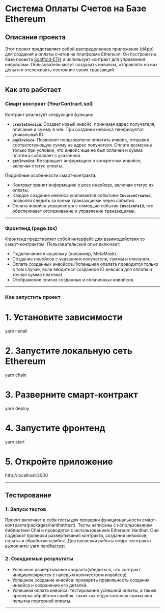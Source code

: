 # Система Оплаты Счетов на Базе Ethereum

## Описание проекта

Этот проект представляет собой распределенное приложение (dApp) для создания и оплаты счетов на платформе Ethereum. Он построен на базе проекта [Scaffold-ETH](https://scaffold-eth.com/) и использует контракт для управления инвойсами. Пользователи могут создавать инвойсы, отправлять на них деньги и отслеживать состояние своих транзакций.

---

## Как это работает

### Смарт контракт (YourContract.sol)

Контракт реализует следующие функции:

- **`createInvoice`**: Создает новый инвойс, принимая адрес получателя, описание и сумму в wei. При создании инвойса генерируется уникальный ID.
- **`payInvoice`**: Позволяет пользователю оплатить инвойс, отправив соответствующую сумму на адрес получателя. Оплата возможна только при условии, что инвойс еще не был оплачен и сумма платежа совпадает с указанной.
- **`getInvoice`**: Возвращает информацию о конкретном инвойсе, включая статус оплаты.
  
Подробные особенности смарт-контракта:
- Контракт хранит информацию о всех инвойсах, включая статус их оплаты.
- Каждое создание инвойса усиливается событием **`InvoiceCreated`**, позволяя следить за всеми транзакциями через события.
- Оплата инвойса управляется с помощью события **`InvoicePaid`**, что обеспечивает отслеживание и управление транзакциями.

---

### Фронтенд (page.tsx)

Фронтенд представляет собой интерфейс для взаимодействия со смарт-контрактом. Пользовательский опыт включает:

- Подключение к кошельку (например, MetaMask).
- Создание инвойсов с указанием получателя, суммы и описания.
- Оплата созданных инвойсов.(Успеншная опалата проводится только в том случае, если вводиться созданное ID инвойса для оплаты и точная сумма платежа)
- Отображение списка созданных и оплаченных инвойсов.

---

### Как запустить проект

# 1. Установите зависимости
yarn install

# 2. Запустите локальную сеть Ethereum
yarn chain

# 3. Разверните смарт-контракт
yarn deploy

# 4. Запустите фронтенд
yarn start

# 5. Откройте приложение
http://localhost:3000

---

## Тестирование

### 1. Запуск тестов
Проект включает в себя тесты для проверки функциональности смарт-контракта(packages/hardhat/test). Тесты написаны с использованием библиотеки Chai и проводятся с использованием Ethereum Hardhat. Они содержат проверки развертывания контракта, создания инвойсов, оплаты и обработки ошибок.
Для проверки работы смарт-контракта выполните:
yarn hardhat:test

### 2. Ожидаемые результаты
- Успешное развёртывание конракта(убедиться, что контракт инициализируется с нулевым количеством инвойсов).
- Успешное создание инвойса: проверить правильность создания инвойса и сохранение его деталей.
- Успешная оплата инвойса: тестирование успешной оплаты, а также проверка обработки ошибок, таких как недостаточная сумма или попытка повторной оплаты.

---

